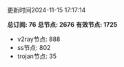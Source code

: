 更新时间2024-11-15 17:17:14

**总订阅: 76**
**总节点: 2676**
**有效节点: 1725**
- v2ray节点: 888
- ss节点: 802
- trojan节点: 35
